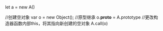 let a = new A()

//创建空对象
var o = new Object();
//原型继承
o.__proto__ = A.prototype
//更改构造器函数内部this，将其指向新创建的空对象
A.call(o)
